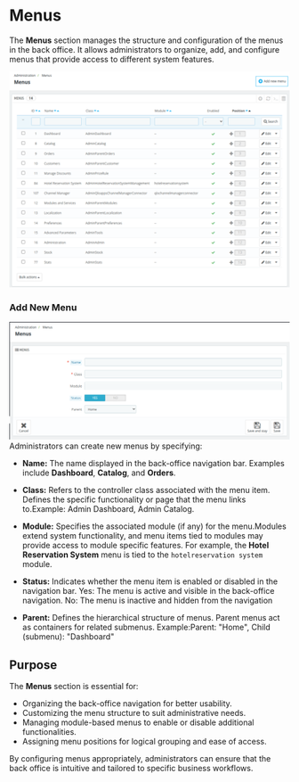 # Menus

The **Menus** section manages the structure and configuration of the menus in the back office. It allows administrators to organize, add, and configure menus that provide access to different system features.

![Menus](./Menu.png)


### **Add New Menu**
![Menus](./NM.png)
Administrators can create new menus by specifying:

- **Name:** The name displayed in the back-office navigation bar. Examples include **Dashboard**, **Catalog**, and **Orders**.

- **Class:**  Refers to the controller class associated with the menu item. Defines the specific functionality or page that the menu links to.Example: Admin Dashboard, Admin Catalog.

- **Module:** Specifies the associated module (if any) for the menu.Modules extend system functionality, and menu items tied to modules may provide access to module specific features.
For example, the **Hotel Reservation System** menu is tied to the `hotelreservation system` module.

- **Status:**  Indicates whether the menu item is enabled or disabled in the navigation bar.
Yes: The menu is active and visible in the back-office navigation.
No: The menu is inactive and hidden from the navigation

- **Parent:**  Defines the hierarchical structure of menus.
Parent menus act as containers for related submenus.
Example:Parent: "Home",
Child (submenu): "Dashboard"


## Purpose
The **Menus** section is essential for:
- Organizing the back-office navigation for better usability.
- Customizing the menu structure to suit administrative needs.
- Managing module-based menus to enable or disable additional functionalities.
- Assigning menu positions for logical grouping and ease of access.

By configuring menus appropriately, administrators can ensure that the back office is intuitive and tailored to specific business workflows.